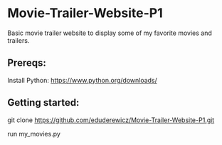 # Movie-Trailer-Website-P1
Basic movie trailer website to display some of my favorite movies and trailers. 

## Prereqs:
Install Python:  https://www.python.org/downloads/

## Getting started:
git clone https://github.com/eduderewicz/Movie-Trailer-Website-P1.git

run my_movies.py
